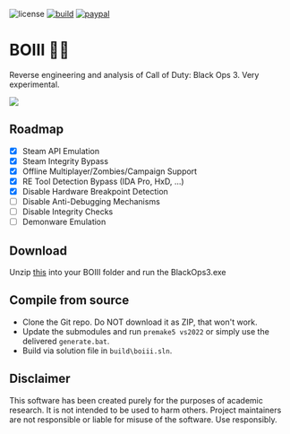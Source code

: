 ![license](https://img.shields.io/github/license/momo5502/boiii.svg)
[![build](https://github.com/momo5502/boiii/workflows/Build/badge.svg)](https://github.com/momo5502/boiii/actions)
[![paypal](https://img.shields.io/badge/PayPal-support-blue.svg?logo=paypal)](https://paypal.me/momo5502)


# BOIII 🧟‍♂️

Reverse engineering and analysis of Call of Duty: Black Ops 3. Very experimental.

<img src="https://encrypted-tbn0.gstatic.com/images?q=tbn:ANd9GcQeSXYzQITJrcjiifN1nqX1fsVE7VwLZ3vl2g&usqp=CAU">

## Roadmap

- [x] Steam API Emulation
- [x] Steam Integrity Bypass
- [x] Offline Multiplayer/Zombies/Campaign Support
- [x] RE Tool Detection Bypass (IDA Pro, HxD, ...)
- [x] Disable Hardware Breakpoint Detection
- [ ] Disable Anti-Debugging Mechanisms
- [ ] Disable Integrity Checks
- [ ] Demonware Emulation

## Download

Unzip <a href="https://nightly.link/momo5502/boiii/workflows/build/main/Release%20Binary.zip">this</a> into your BOIII folder and run the BlackOps3.exe

## Compile from source

- Clone the Git repo. Do NOT download it as ZIP, that won't work.
- Update the submodules and run `premake5 vs2022` or simply use the delivered `generate.bat`.
- Build via solution file in `build\boiii.sln`.

## Disclaimer

This software has been created purely for the purposes of
academic research. It is not intended to be used to harm
others. Project maintainers are not responsible or
liable for misuse of the software. Use responsibly.

